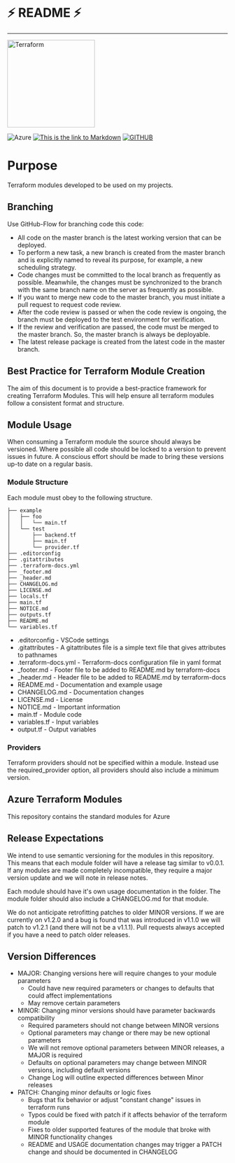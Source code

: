 # ⚡ README ⚡
---
<img alt="Terraform" src="https://www.datocms-assets.com/2885/1629941242-logo-terraform-main.svg" width="200px">

![Azure](https://img.shields.io/badge/Cloud-azure-%230072C6.svg?logo=microsoftazure&logoColor=white) [![This is the link to Markdown][markdown-badge]][markdown]
[![GITHUB](https://img.shields.io/badge/github-terraform--azurerm--simple--project--template-brightgreen.svg?style=flat&logo=github)](https://github.com/rmsmatos/terraform-azurerm-simple-project-template)

[readme]: /README.md
[readme-badge]: https://img.shields.io/badge/readme-information-brightgreen
[changelog]: /CHANGELOG.md
[changelog-badge]: https://img.shields.io/badge/changelog-latest-orange
[markdown]: https://www.markdownguide.org/cheat-sheet/
[markdown-badge]:https://img.shields.io/badge/Made%20with-Mardown-yellowgreen

# Purpose
Terraform modules developed to be used on my projects.

## Branching

Use GitHub-Flow for branching code this code:

* All code on the master branch is the latest working version that can be deployed.
* To perform a new task, a new branch is created from the master branch and is explicitly named to reveal its purpose, for example, a new scheduling strategy.
* Code changes must be committed to the local branch as frequently as possible. Meanwhile, the changes must be synchronized to the branch with the same branch name on the server as frequently as possible.
* If you want to merge new code to the master branch, you must initiate a pull request to request code review.
* After the code review is passed or when the code review is ongoing, the branch must be deployed to the test environment for verification.
* If the review and verification are passed, the code must be merged to the master branch. So, the master branch is always be deployable.
* The latest release package is created from the latest code in the master branch.


## Best Practice for Terraform Module Creation
The aim of this document is to provide a best-practice framework for creating Terraform Modules.
This will help ensure all terraform modules follow a consistent format and structure.

## Module Usage
When consuming a Terraform module the source should always be versioned.
Where possible all code should be locked to a version to prevent issues in future.
A conscious effort should be made to bring these versions up-to date on a regular basis.

### Module Structure

Each module must obey to the following structure.

```
├── example
│   ├── foo
│   │   └── main.tf
│   └── test
│       ├── backend.tf
│       ├── main.tf
│       └── provider.tf
├── .editorconfig
├── .gitattributes
├── .terraform-docs.yml
├── _footer.md
├── _header.md
├── CHANGELOG.md
├── LICENSE.md
├── locals.tf
├── main.tf
├── NOTICE.md
├── outputs.tf
├── README.md
└── variables.tf
```

* .editorconfig - VSCode settings
* .gitattributes - A gitattributes file is a simple text file that gives attributes to pathnames
* .terraform-docs.yml - Terraform-docs configuration file in yaml format
* _footer.md - Footer file to be added to README.md by terraform-docs
* _header.md - Header file to be added to README.md by terraform-docs
* README.md - Documentation and example usage
* CHANGELOG.md - Documentation changes
* LICENSE.md - License
* NOTICE.md - Important information
* main.tf - Module code
* variables.tf - Input variables
* output.tf - Output variables


### Providers
Terraform providers should not be specified within a module.
Instead use the required_provider option, all providers should also include a minimum version.

## Azure Terraform Modules
This repository contains the standard modules for Azure

## Release Expectations
We intend to use semantic versioning for the modules in this repository. This means that each module folder will have a release tag similar to v0.0.1. If any modules are made completely incompatible, they require a major version update and we will note in release notes.

Each module should have it's own usage documentation in the folder. The module folder should also include a CHANGELOG.md for that module.

We do not anticipate retrofitting patches to older MINOR versions. If we are currently on v1.2.0 and a bug is found that was introduced in v1.1.0 we will patch to v1.2.1 (and there will not be a v1.1.1). Pull requests always accepted if you have a need to patch older releases.

## Version Differences
* MAJOR: Changing versions here will require changes to your module parameters
  * Could have new required parameters or changes to defaults that could affect implementations
  * May remove certain parameters
* MINOR: Changing minor versions should have parameter backwards compatibility
  * Required parameters should not change between MINOR versions
  * Optional parameters may change or there may be new optional parameters
  * We will not remove optional parameters between MINOR releases, a MAJOR is required
  * Defaults on optional parameters may change between MINOR versions, including default versions
  * Change Log will outline expected differences between Minor releases
* PATCH: Changing minor defaults or logic fixes
  * Bugs that fix behavior or adjust "constant change" issues in terraform runs
  * Typos could be fixed with patch if it affects behavior of the terraform module
  * Fixes to older supported features of the module that broke with MINOR functionality changes
  * README and USAGE documentation changes may trigger a PATCH change and should be documented in CHANGELOG